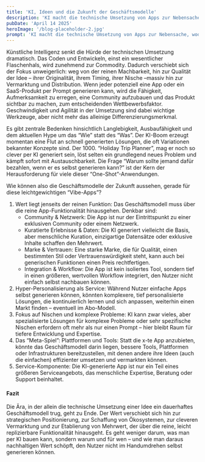 ```yaml
---
title: 'KI, Ideen und die Zukunft der Geschäftsmodelle'
description: 'KI macht die technische Umsetzung von Apps zur Nebensache, wodurch Ideen, Originalität/Geschwindigkeit und Marketing entscheidend werden. Bedenken sind Langlebigkeit und der Fokus auf Generierung statt echtem Bedarf - wie viele Trip-Planner braucht es? Welche Geschäftsmodelle funktionieren für "Vibe-Apps", die Nutzer potenziell selbst generieren können?'
pubDate: 'April 14 2025'
heroImage: '/blog-placeholder-2.jpg'
prompt: 'KI macht die technische Umsetzung von Apps zur Nebensache, wodurch Ideen, Originalität/Geschwindigkeit und Marketing entscheidend werden. Bedenken sind Langlebigkeit und der Fokus auf Generierung statt echtem Bedarf - wie viele Trip-Planner braucht es? Welche Geschäftsmodelle funktionieren für "Vibe-Apps", die Nutzer potenziell selbst generieren können?'
---
```


Künstliche Intelligenz senkt die Hürde der technischen Umsetzung dramatisch. Das Coden und Entwickeln, einst ein wesentlicher Flaschenhals, wird zunehmend zur Commodity. Dadurch verschiebt sich der Fokus unweigerlich: weg von der reinen Machbarkeit, hin zur Qualität der Idee – ihrer Originalität, ihrem Timing, ihrer Nische –massiv hin zur Vermarktung und Distribution. Wenn jeder potenziell eine App oder ein SaaS-Produkt per Prompt generieren kann, wird die Fähigkeit, Aufmerksamkeit zu erregen, eine Community aufzubauen und das Produkt sichtbar zu machen, zum entscheidenden Wettbewerbsfaktor. Geschwindigkeit und Agilität in der Umsetzung sind dabei wichtige Werkzeuge, aber nicht mehr das alleinige Differenzierungsmerkmal.

Es gibt zentrale Bedenken hinsichtlich Langlebigkeit, Ausbaufähigkeit und dem aktuellen Hype um das “Wie” statt des “Was”. Der KI-Boom erzeugt momentan eine Flut an schnell generierten Lösungen, die oft Variationen bekannter Konzepte sind. Der 1000. “Holiday Trip Planner”, mag er noch so clever per KI generiert sein, löst selten ein grundlegend neues Problem und kämpft sofort mit Austauschbarkeit. Die Frage “Warum sollte jemand dafür bezahlen, wenn er es selbst generieren kann?” ist der Kern der Herausforderung für viele dieser “One-Shot”-Anwendungen.

Wie können also die Geschäftsmodelle der Zukunft aussehen, gerade für diese leichtgewichtigen “Vibe-Apps”?
1. Wert liegt jenseits der reinen Funktion: Das Geschäftsmodell muss über die reine App-Funktionalität hinausgehen. Denkbar sind:
    - Community & Netzwerk: Die App ist nur der Eintrittspunkt zu einer exklusiven Community oder einem Netzwerk.
    - Kuratierte Erlebnisse & Daten: Die KI generiert vielleicht die Basis, aber menschliche Kuration, einzigartige Datensätze oder exklusive Inhalte schaffen den Mehrwert.
    - Marke & Vertrauen: Eine starke Marke, die für Qualität, einen bestimmten Stil oder Vertrauenswürdigkeit steht, kann auch bei generischen Funktionen einen Preis rechtfertigen.
    - Integration & Workflow: Die App ist kein isoliertes Tool, sondern tief in einen größeren, wertvollen Workflow integriert, den Nutzer nicht einfach selbst nachbauen können.
2. Hyper-Personalisierung als Service: Während Nutzer einfache Apps selbst generieren können, könnten komplexere, tief personalisierte Lösungen, die kontinuierlich lernen und sich anpassen, weiterhin einen Markt finden – eventuell im Abo-Modell.
3. Fokus auf Nischen und komplexe Probleme: KI kann zwar vieles, aber spezialisierte Lösungen für komplexe Probleme oder sehr spezifische Nischen erfordern oft mehr als nur einen Prompt – hier bleibt Raum für tiefere Entwicklung und Expertise.
4. Das “Meta-Spiel”: Plattformen und Tools: Statt die x-te App anzubieten, könnte das Geschäftsmodell darin liegen, bessere Tools, Plattformen oder Infrastrukturen bereitzustellen, mit denen andere ihre Ideen (auch die einfachen) effizienter umsetzen und vermarkten können.
5. Service-Komponente: Die KI-generierte App ist nur ein Teil eines größeren Serviceangebots, das menschliche Expertise, Beratung oder Support beinhaltet.

#### Fazit

Die Ära, in der allein die technische Umsetzung einer Idee ein dauerhaftes Geschäftsmodell trug, geht zu Ende. Der Wert verschiebt sich hin zur strategischen Positionierung, zur Schaffung von Ökosystemen, zur cleveren Vermarktung und zur Etablierung von Mehrwert, der über die reine, leicht replizierbare Funktionalität hinausgeht. Es geht weniger darum, was man per KI bauen kann, sondern warum und für wen – und wie man daraus nachhaltigen Wert schöpft, den Nutzer nicht im Handumdrehen selbst generieren können.